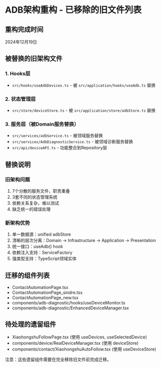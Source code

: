 # ADB架构重构 - 已移除的旧文件列表

## 重构完成时间
2024年12月19日

## 被替换的旧架构文件

### 1. Hooks层
- `src/hooks/useAdbDevices.ts` - 被 `src/application/hooks/useAdb.ts` 替换

### 2. 状态管理层  
- `src/store/deviceStore.ts` - 被 `src/application/store/adbStore.ts` 替换

### 3. 服务层（被Domain服务替换）
- `src/services/adbService.ts` - 被领域服务替换
- `src/services/AdbDiagnosticService.ts` - 被领域诊断服务替换
- `src/api/deviceAPI.ts` - 功能整合到Repository层

## 替换说明

### 旧架构问题
1. 7个分散的服务文件，职责重叠
2. 3套不同的状态管理系统
3. 依赖关系复杂，难以测试
4. 缺乏统一的错误处理

### 新架构优势
1. 单一数据源：unified adbStore
2. 清晰的层次分离：Domain -> Infrastructure -> Application -> Presentation
3. 统一接口：useAdb() hook
4. 依赖注入支持：ServiceFactory
5. 强类型支持：TypeScript领域实体

## 迁移的组件列表
- ContactAutomationPage.tsx
- ContactAutomationPage_sindre.tsx 
- ContactAutomationPage_new.tsx
- components/adb-diagnostic/hooks/useDeviceMonitor.ts
- components/adb-diagnostic/EnhancedDeviceManager.tsx

## 待处理的遗留组件
- XiaohongshuFollowPage.tsx (使用 useDevices, useSelectedDevice)
- components/device/RealDeviceManager.tsx (使用 deviceStore)
- components/contact/XiaohongshuAutoFollow.tsx (使用 useDeviceStore)

注意：这些遗留组件需要在完全移除旧文件前完成迁移。